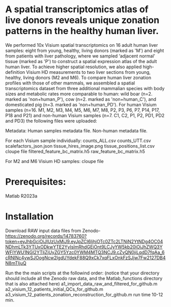 # A spatial transcriptomics atlas of live donors reveals unique zonation patterns in the healthy human liver.

We performed 10x Visium spatial transcriptomics on 16 adult human liver samples: eight from young, healthy, living donors (marked as 'M') and eight from patients with liver pathology, where we sampled ‘adjacent normal’ tissue (marked as 'P') to construct a spatial expression atlas of the adult human liver. To achieve higher spatial resolution, we also applied high-definition Visium HD measurements to two liver sections from young, healthy, living donors (M2 and M6).
To compare human liver zonation profiles with those of other mammals, we assembled a spatial transcriptomics dataset from three additional mammalian species with body sizes and metabolic rates more comparable to human: wild boar (n=2. marked as 'non+human_P'), cow (n=2. marked as 'non+human_C'), and domesticated pig (n=3. marked as 'non+human_PD'). 
For human Visium samples (n=16. M1, M2, M3, M4, M5, M6, M7, M8, P2, P3, P6, P7, P14, P17, P18 and P21) and non-human Visium samples (n=7. C1, C2, P1, P2, PD1, PD2 and PD3) the following files were uploaded:

Metadata:
Human samples metadata file.
Non-human metadata file.

For each Visium sample individually:
counts_ALL.csv
counts_UTT.csv
scalefactors_json.json
tissue_hires_image.png
tissue_positions_list.csv
cloupe file
filtered_feature_bc_matrix.h5
raw_feature_bc_matrix.h5

For M2 and M6 Visium HD samples:
cloupe file

# Prerequisites:
Matlab R2023a

# Installation
Download RAW input data files from Zenodo-
https://zenodo.org/records/14783760?token=eyJhbGciOiJIUzUxMiJ9.eyJpZCI6IjhjOTc0ZTc2LTNiN2YtNDg4OC04NDhmLTk3YTUxODkwYTE2YyIsImRhdGEiOnt9LCJyYW5kb20iOiJhZWQ3YWFlYWU1NGI2YTljZjUyZGY5Yzc0YWM4MTQ3NCJ9.cZvQN0jiLqdD7fqAa_6cRNINc4ywSJOogNcw2lgdUYdekF88Q9xCk7xqFLxOnkFzSJjw7Fw2127DB4N8mTIjuQ

Run the the main scripts at the followind order:
(notice that your directory should include all the Zenodo raw data, and the Matlab_functions directory that is also attached here)
a1_import_data_raw_and_filtered_for_github.m
a2_visium_12_patients_initial_QCs_for_github.m
a3_visium_12_patients_zonation_reconstruction_for_github.m
run time 10-12 min.
